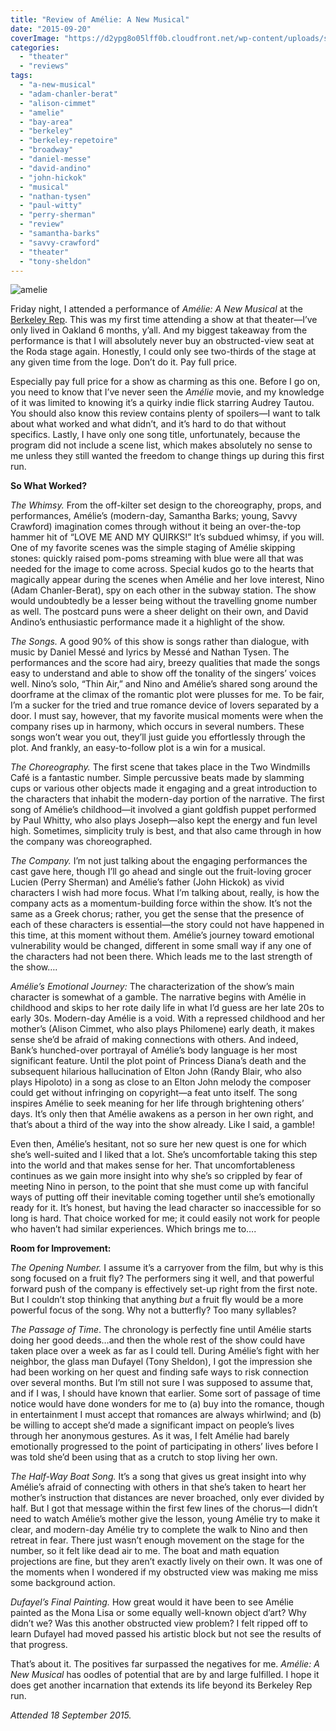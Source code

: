```yaml
---
title: "Review of Amélie: A New Musical"
date: "2015-09-20"
coverImage: "https://d2ypg8o05lff0b.cloudfront.net/wp-content/uploads/sites/3/2015/09/amelie.jpg"
categories:
  - "theater"
  - "reviews"
tags:
  - "a-new-musical"
  - "adam-chanler-berat"
  - "alison-cimmet"
  - "amelie"
  - "bay-area"
  - "berkeley"
  - "berkeley-repetoire"
  - "broadway"
  - "daniel-messe"
  - "david-andino"
  - "john-hickok"
  - "musical"
  - "nathan-tysen"
  - "paul-witty"
  - "perry-sherman"
  - "review"
  - "samantha-barks"
  - "savvy-crawford"
  - "theater"
  - "tony-sheldon"
---
```


![amelie](https://d2ypg8o05lff0b.cloudfront.net/wp-content/uploads/sites/3/2015/09/amelie.jpg)

Friday night, I attended a performance of _Amélie: A New Musical_ at the [Berkeley Rep](http://www.berkeleyrep.org/). This was my first time attending a show at that theater—I’ve only lived in Oakland 6 months, y’all. And my biggest takeaway from the performance is that I will absolutely never buy an obstructed-view seat at the Roda stage again. Honestly, I could only see two-thirds of the stage at any given time from the loge. Don’t do it. Pay full price.

Especially pay full price for a show as charming as this one. Before I go on, you need to know that I’ve never seen the _Amélie_ movie, and my knowledge of it was limited to knowing it’s a quirky indie flick starring Audrey Tautou. You should also know this review contains plenty of spoilers—I want to talk about what worked and what didn’t, and it’s hard to do that without specifics. Lastly, I have only one song title, unfortunately, because the program did not include a scene list, which makes absolutely no sense to me unless they still wanted the freedom to change things up during this first run.

**So What Worked?**

_The Whimsy._ From the off-kilter set design to the choreography, props, and performances, Amélie’s (modern-day, Samantha Barks; young, Savvy Crawford) imagination comes through without it being an over-the-top hammer hit of “LOVE ME AND MY QUIRKS!” It’s subdued whimsy, if you will. One of my favorite scenes was the simple staging of Amélie skipping stones: quickly raised pom-poms streaming with blue were all that was needed for the image to come across. Special kudos go to the hearts that magically appear during the scenes when Amélie and her love interest, Nino (Adam Chanler-Berat), spy on each other in the subway station. The show would undoubtedly be a lesser being without the travelling gnome number as well. The postcard puns were a sheer delight on their own, and David Andino’s enthusiastic performance made it a highlight of the show.

_The Songs._ A good 90% of this show is songs rather than dialogue, with music by Daniel Messé and lyrics by Messé and Nathan Tysen. The performances and the score had airy, breezy qualities that made the songs easy to understand and able to show off the tonality of the singers’ voices well. Nino’s solo, “Thin Air,” and Nino and Amélie’s shared song around the doorframe at the climax of the romantic plot were plusses for me. To be fair, I’m a sucker for the tried and true romance device of lovers separated by a door. I must say, however, that my favorite musical moments were when the company rises up in harmony, which occurs in several numbers. These songs won’t wear you out, they’ll just guide you effortlessly through the plot. And frankly, an easy-to-follow plot is a win for a musical.

<!--more-->

_The Choreography._ The first scene that takes place in the Two Windmills Café is a fantastic number. Simple percussive beats made by slamming cups or various other objects made it engaging and a great introduction to the characters that inhabit the modern-day portion of the narrative. The first song of Amélie’s childhood—it involved a giant goldfish puppet performed by Paul Whitty, who also plays Joseph—also kept the energy and fun level high. Sometimes, simplicity truly is best, and that also came through in how the company was choreographed.

_The Company._ I’m not just talking about the engaging performances the cast gave here, though I’ll go ahead and single out the fruit-loving grocer Lucien (Perry Sherman) and Amélie’s father (John Hickok) as vivid characters I wish had more focus. What I’m talking about, really, is how the company acts as a momentum-building force within the show. It’s not the same as a Greek chorus; rather, you get the sense that the presence of each of these characters is essential—the story could not have happened in this time, at this moment without them. Amélie’s journey toward emotional vulnerability would be changed, different in some small way if any one of the characters had not been there. Which leads me to the last strength of the show….

_Amélie’s Emotional Journey:_ The characterization of the show’s main character is somewhat of a gamble. The narrative begins with Amélie in childhood and skips to her rote daily life in what I’d guess are her late 20s to early 30s. Modern-day Amélie is a void. With a repressed childhood and her mother’s (Alison Cimmet, who also plays Philomene) early death, it makes sense she’d be afraid of making connections with others. And indeed, Bank’s hunched-over portrayal of Amélie’s body language is her most significant feature. Until the plot point of Princess Diana’s death and the subsequent hilarious hallucination of Elton John (Randy Blair, who also plays Hipoloto) in a song as close to an Elton John melody the composer could get without infringing on copyright—a feat unto itself. The song inspires Amélie to seek meaning for her life through brightening others’ days. It’s only then that Amélie awakens as a person in her own right, and that’s about a third of the way into the show already. Like I said, a gamble!

Even then, Amélie’s hesitant, not so sure her new quest is one for which she’s well-suited and I liked that a lot. She’s uncomfortable taking this step into the world and that makes sense for her. That uncomfortableness continues as we gain more insight into why she’s so crippled by fear of meeting Nino in person, to the point that she must come up with fanciful ways of putting off their inevitable coming together until she’s emotionally ready for it. It’s honest, but having the lead character so inaccessible for so long is hard. That choice worked for me; it could easily not work for people who haven’t had similar experiences. Which brings me to….

**Room for Improvement:**

_The Opening Number._ I assume it’s a carryover from the film, but why is this song focused on a fruit fly? The performers sing it well, and that powerful forward push of the company is effectively set-up right from the first note. But I couldn’t stop thinking that anything _but_ a fruit fly would be a more powerful focus of the song. Why not a butterfly? Too many syllables?

_The Passage of Time_. The chronology is perfectly fine until Amélie starts doing her good deeds…and then the whole rest of the show could have taken place over a week as far as I could tell. During Amélie’s fight with her neighbor, the glass man Dufayel (Tony Sheldon), I got the impression she had been working on her quest and finding safe ways to risk connection over several months. But I’m still not sure I was supposed to assume that, and if I was, I should have known that earlier. Some sort of passage of time notice would have done wonders for me to (a) buy into the romance, though in entertainment I must accept that romances are always whirlwind; and (b) be willing to accept she’d made a significant impact on people’s lives through her anonymous gestures. As it was, I felt Amélie had barely emotionally progressed to the point of participating in others’ lives before I was told she’d been using that as a crutch to stop living her own.

_The Half-Way Boat Song._ It’s a song that gives us great insight into why Amélie’s afraid of connecting with others in that she’s taken to heart her mother’s instruction that distances are never broached, only ever divided by half. But I got that message within the first few lines of the chorus—I didn’t need to watch Amélie’s mother give the lesson, young Amélie try to make it clear, and modern-day Amélie try to complete the walk to Nino and then retreat in fear. There just wasn’t enough movement on the stage for the number, so it felt like dead air to me. The boat and math equation projections are fine, but they aren’t exactly lively on their own. It was one of the moments when I wondered if my obstructed view was making me miss some background action.

_Dufayel’s Final Painting._ How great would it have been to see Amélie painted as the Mona Lisa or some equally well-known object d’art? Why didn’t we? Was this another obstructed view problem? I felt ripped off to learn Dufayel had moved passed his artistic block but not see the results of that progress.

That’s about it. The positives far surpassed the negatives for me. _Amélie: A New Musical_ has oodles of potential that are by and large fulfilled. I hope it does get another incarnation that extends its life beyond its Berkeley Rep run.

_Attended 18 September 2015._
